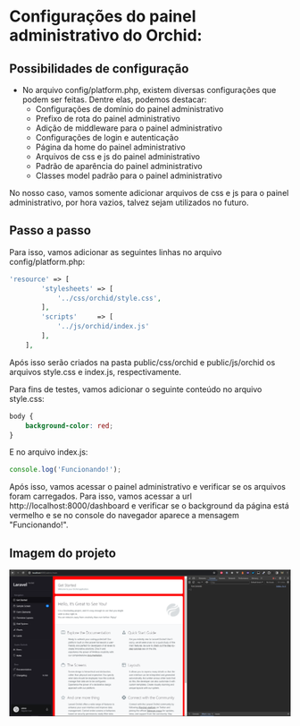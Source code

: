 # Configurações do painel administrativo do Orchid:

## Possibilidades de configuração
- No arquivo config/platform.php, existem diversas configurações que podem ser feitas. Dentre elas, podemos destacar:
	- Configurações de domínio do painel administrativo
	- Prefixo de rota do painel administrativo
	- Adição de middleware para o painel administrativo
	- Configurações de login e autenticação
	- Página da home do painel administrativo
	- Arquivos de css e js do painel administrativo
	- Padrão de aparência do painel administrativo
	- Classes model padrão para o painel administrativo

No nosso caso, vamos somente adicionar arquivos de css e js para o painel administrativo, por hora vazios, talvez sejam utilizados no futuro. 

## Passo a passo

Para isso, vamos adicionar as seguintes linhas no arquivo config/platform.php:

```php
'resource' => [
        'stylesheets' => [
            '../css/orchid/style.css',
        ],
        'scripts'     => [
            '../js/orchid/index.js'
        ],
    ],
```

Após isso serão criados na pasta public/css/orchid e public/js/orchid os arquivos style.css e index.js, respectivamente.

Para fins de testes, vamos adicionar o seguinte conteúdo no arquivo style.css:

```css
body {
	background-color: red;
}
```

E no arquivo index.js:

```js
console.log('Funcionando!');
```

Após isso, vamos acessar o painel administrativo e verificar se os arquivos foram carregados. Para isso, vamos acessar a url http://localhost:8000/dashboard e verificar se o background da página está vermelho e se no console do navegador aparece a mensagem "Funcionando!".

## Imagem do projeto

![Imagem do css e javascript](image-2.png)